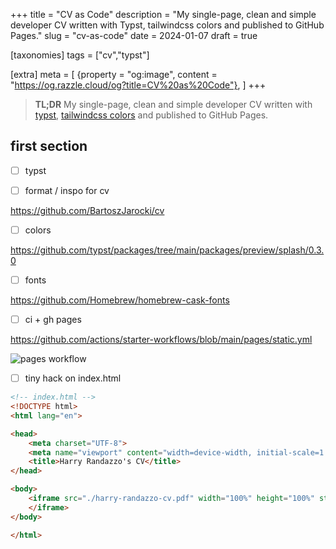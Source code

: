 +++
title = "CV as Code"
description = "My single-page, clean and simple developer CV written with Typst, tailwindcss colors and published to GitHub Pages."
slug = "cv-as-code"
date = 2024-01-07
draft = true

[taxonomies]
tags = ["cv","typst"]

[extra]
meta = [
    {property = "og:image", content = "https://og.razzle.cloud/og?title=CV%20as%20Code"},
]
+++

> **TL;DR** My single-page, clean and simple developer CV written with [typst](https://typst.app/), [tailwindcss colors](https://github.com/kaarmu/typst-palettes/blob/main/doc/main.pdf) and published to GitHub Pages.

<!-- more -->

## first section

- [ ] typst

- [ ] format / inspo for cv

<https://github.com/BartoszJarocki/cv>

- [ ] colors

<https://github.com/typst/packages/tree/main/packages/preview/splash/0.3.0>

- [ ] fonts

<https://github.com/Homebrew/homebrew-cask-fonts>

- [ ] ci + gh pages

<https://github.com/actions/starter-workflows/blob/main/pages/static.yml>

![pages workflow](/ss/2024-01-07-1.png)

- [ ] tiny hack on index.html

```html
<!-- index.html -->
<!DOCTYPE html>
<html lang="en">

<head>
    <meta charset="UTF-8">
    <meta name="viewport" content="width=device-width, initial-scale=1.0">
    <title>Harry Randazzo's CV</title>
</head>

<body>
    <iframe src="./harry-randazzo-cv.pdf" width="100%" height="100%" style="position:absolute;left:0;top:0;">
    </iframe>
</body>

</html>
```
